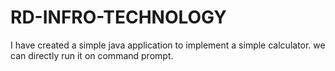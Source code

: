 # RD-INFRO-TECHNOLOGY
I have created a simple java application to implement a simple calculator.
we can directly run it on command prompt.
